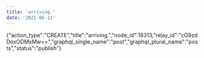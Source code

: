 ```yaml
---
title: 'arriving.'
date: '2021-06-11'
---
```


{"action_type":"CREATE","title":"arriving.","node_id":18313,"relay_id":"cG9zdDoxODMxMw==","graphql_single_name":"post","graphql_plural_name":"posts","status":"publish"}
